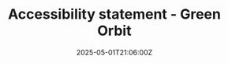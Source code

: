 ---
title: Accessibility statement - Green Orbit
linkTitle: Accessibility statement - Green Orbit
date: '2025-05-01T21:06:00Z'
weight: 1
description: Wholegrain Digital is committed to making its website accessible, ensuring
  users can read, navigate, and interact without barriers. While striving for full
  compliance with accessibility standards, some issues remain, such as insufficient
  image alt tags and color contrast. Users can report accessibility problems and request
  information in different formats.
draft: false
ref: accessibility-statement---green-orbit
---